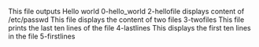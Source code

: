 This file outputs Hello world 0-hello_world
2-hellofile  displays content of /etc/passwd
This file displays the content of two files 3-twofiles
This file prints the last ten lines of the file 4-lastlines
This displays the first ten lines in the file 5-firstlines
